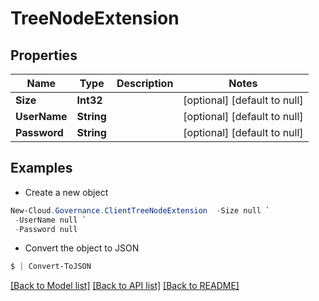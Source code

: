 # TreeNodeExtension
## Properties

Name | Type | Description | Notes
------------ | ------------- | ------------- | -------------
**Size** | **Int32** |  | [optional] [default to null]
**UserName** | **String** |  | [optional] [default to null]
**Password** | **String** |  | [optional] [default to null]

## Examples

- Create a new object
```powershell
New-Cloud.Governance.ClientTreeNodeExtension  -Size null `
 -UserName null `
 -Password null
```

- Convert the object to JSON
```powershell
$ | Convert-ToJSON
```


[[Back to Model list]](../README.md#documentation-for-models) [[Back to API list]](../README.md#documentation-for-api-endpoints) [[Back to README]](../README.md)

